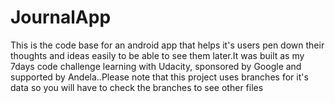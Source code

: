 # JournalApp
This is the code base for an android app that helps it's users pen down their thoughts and ideas easily to be able to see them later.It was built as my 7days code challenge learning with Udacity, sponsored by Google and supported by Andela..Please note that this project uses branches for it's data so you will have to check the branches to see other files
